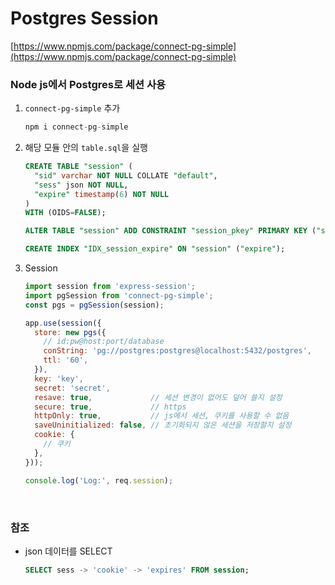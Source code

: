 Postgres Session
===

[https://www.npmjs.com/package/connect-pg-simple](https://www.npmjs.com/package/connect-pg-simple)

### Node js에서 Postgres로 세션 사용
1. `connect-pg-simple` 추가
    ```js
    npm i connect-pg-simple
    ```

1. 해당 모듈 안의 `table.sql`을 실행
    ```sql
    CREATE TABLE "session" (
      "sid" varchar NOT NULL COLLATE "default",
      "sess" json NOT NULL,
      "expire" timestamp(6) NOT NULL
    )
    WITH (OIDS=FALSE);

    ALTER TABLE "session" ADD CONSTRAINT "session_pkey" PRIMARY KEY ("sid") NOT DEFERRABLE INITIALLY IMMEDIATE;

    CREATE INDEX "IDX_session_expire" ON "session" ("expire");
    ```

1. Session
    ```js
    import session from 'express-session';
    import pgSession from 'connect-pg-simple';
    const pgs = pgSession(session);

    app.use(session({
      store: new pgs({
        // id:pw@host:port/database
        conString: 'pg://postgres:postgres@localhost:5432/postgres',
        ttl: '60',
      }),
      key: 'key',
      secret: 'secret',
      resave: true,             // 세션 변경이 없어도 덮어 쓸지 설정
      secure: true,             // https
      httpOnly: true,           // js에서 세션, 쿠키를 사용할 수 없음
      saveUninitialized: false, // 초기화되지 않은 세션을 저장할지 설정
      cookie: {
        // 쿠키
      },
    }));

    console.log('Log:', req.session);
    ```

<br>

### 참조
* json 데이터를 SELECT
  ```sql
  SELECT sess -> 'cookie' -> 'expires' FROM session;
  ```
